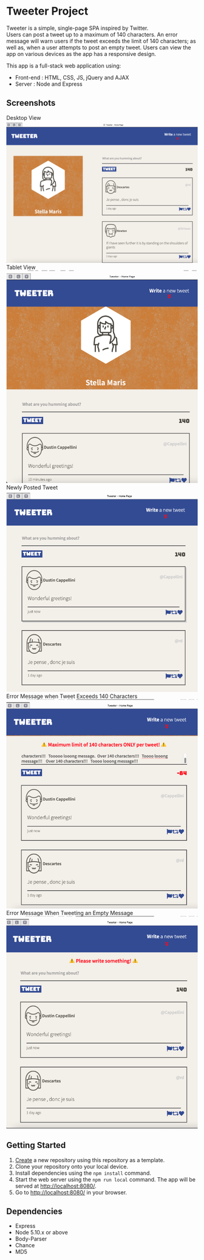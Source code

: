 # Tweeter Project

Tweeter is a simple, single-page SPA inspired by Twitter.  
Users can post a tweet up to a maximum of 140 characters.  An error message will warn users if the tweet exceeds the limit of 140 characters; as well as, when a user attempts to post an empty tweet.  Users can view the app on various devices as the app has a responsive design.

This app is a full-stack web application using: 
- Front-end :  HTML, CSS, JS, jQuery and AJAX 
- Server    :  Node and Express 


## Screenshots

Desktop View 
!["Screenshot of Desktop view"](https://github.com/goodWishesEveryone/tweeter-project/blob/38a2bed352f59c1e5d93032e2d50f6301699798f/docs/tweeter-box-desktopView.png?raw=true)
Tablet View 
!["Screenshot of Tablet view"](https://github.com/goodWishesEveryone/tweeter-project/blob/38a2bed352f59c1e5d93032e2d50f6301699798f/docs/tweeter-box%20tabletView.png?raw=true)
Newly Posted Tweet
!["Screenshot of a Newly Posted Tweet"](https://github.com/goodWishesEveryone/tweeter-project/blob/38a2bed352f59c1e5d93032e2d50f6301699798f/docs/tweet-newlyPosted.png?raw=true)
Error Message when Tweet Exceeds 140 Characters
!["Screenshot of Error Message when Tweet Exceeds 140 Characters"](https://github.com/goodWishesEveryone/tweeter-project/blob/38a2bed352f59c1e5d93032e2d50f6301699798f/docs/error-tooLongTweet.png?raw=true)
Error Message When Tweeting an Empty Message
!["Screenshot of Error Message When an Empty Tweet is Posted"](https://github.com/goodWishesEveryone/tweeter-project/blob/38a2bed352f59c1e5d93032e2d50f6301699798f/docs/error-emptyTweet.png?raw=true)


## Getting Started

1. [Create](https://docs.github.com/en/repositories/creating-and-managing-repositories/creating-a-repository-from-a-template) a new repository using this repository as a template.
2. Clone your repository onto your local device.
3. Install dependencies using the `npm install` command.
3. Start the web server using the `npm run local` command. The app will be served at <http://localhost:8080/>.
4. Go to <http://localhost:8080/> in your browser.


## Dependencies

- Express
- Node 5.10.x or above
- Body-Parser
- Chance
- MD5
